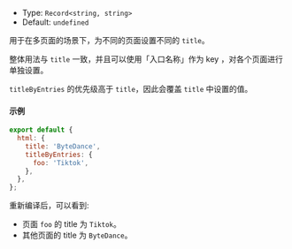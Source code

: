 - Type: `Record<string, string>`
- Default: `undefined`

用于在多页面的场景下，为不同的页面设置不同的 `title`。

整体用法与 `title` 一致，并且可以使用「入口名称」作为 key ，对各个页面进行单独设置。

`titleByEntries` 的优先级高于 `title`，因此会覆盖 `title` 中设置的值。

#### 示例

```js
export default {
  html: {
    title: 'ByteDance',
    titleByEntries: {
      foo: 'Tiktok',
    },
  },
};
```


重新编译后，可以看到:

- 页面 `foo` 的 title 为 `Tiktok`。
- 其他页面的 title 为 `ByteDance`。
